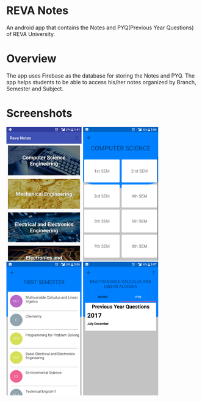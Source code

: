 # REVA Notes
An android app that contains the Notes and PYQ(Previous Year Questions) of REVA University.

# Overview
The app uses Firebase as the database for storing the Notes and PYQ. The app helps students to be able to access his/her notes organized by Branch, Semester and Subject.

# Screenshots
<img src="https://github.com/KevinGThomas/RevaNotes/blob/master/screenshots/Branch.jpeg" height="350"> <img src="https://github.com/KevinGThomas/RevaNotes/blob/master/screenshots/Semester.png" height="350"> <img src="https://github.com/KevinGThomas/RevaNotes/blob/master/screenshots/Subject.png" height="350"> <img src="https://github.com/KevinGThomas/RevaNotes/blob/master/screenshots/PYQ.png" height="350">

